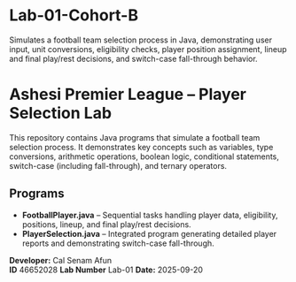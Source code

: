 # Lab-01-Cohort-B
Simulates a football team selection process in Java, demonstrating user input, unit conversions, eligibility checks, player position assignment, lineup and final play/rest decisions, and switch-case fall-through behavior.

# Ashesi Premier League – Player Selection Lab

This repository contains Java programs that simulate a football team selection process. It demonstrates key concepts such as variables, type conversions, arithmetic operations, boolean logic, conditional statements, switch-case (including fall-through), and ternary operators.

## Programs
- **FootballPlayer.java** – Sequential tasks handling player data, eligibility, positions, lineup, and final play/rest decisions.  
- **PlayerSelection.java** – Integrated program generating detailed player reports and demonstrating switch-case fall-through.

**Developer:** Cal Senam Afun  
**ID** 46652028
**Lab Number** Lab-01
**Date:** 2025-09-20

